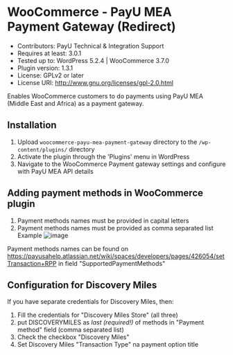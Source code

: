 # WooCommerce - PayU MEA Payment Gateway (Redirect)
* Contributors:  PayU Technical & Integration Support 
* Requires at least: 3.0.1
* Tested up to: WordPress 5.2.4 | WooCommerce 3.7.0
* Plugin version: 1.3.1
* License: GPLv2 or later
* License URI: http://www.gnu.org/licenses/gpl-2.0.html

Enables WooCommerce customers to do payments using PayU MEA (Middle East and Africa) as a payment gateway.

## Installation

1. Upload `woocommerce-payu-mea-payment-gateway` directory to the `/wp-content/plugins/` directory
2. Activate the plugin through the 'Plugins' menu in WordPress
3. Navigate to the WooCommerce Payment gateway settings and configure with PayU MEA API details

## Adding payment methods in WooCommerce plugin

1. Payment methods names must be provided in capital letters
2. Payment methods names must be provided as comma separated list
Example
![image](https://github.com/user-attachments/assets/21ae601b-050c-4a41-b6bf-05222ae50533)

Payment methods names can be found on https://payusahelp.atlassian.net/wiki/spaces/developers/pages/426054/setTransaction+RPP in field "SupportedPaymentMethods"

## Configuration for Discovery Miles

If you have separate credentials for Discovery Miles, then:
1. Fill the credentials for "Discovery Miles Store" (all three)
2. put DISCOVERYMILES as *last (required!)* of methods in "Payment method" field (comma separated list)
3. Check the checkbox "Discovery Miles"
4. Set Discovery Miles "Transaction Type" na payment option title
